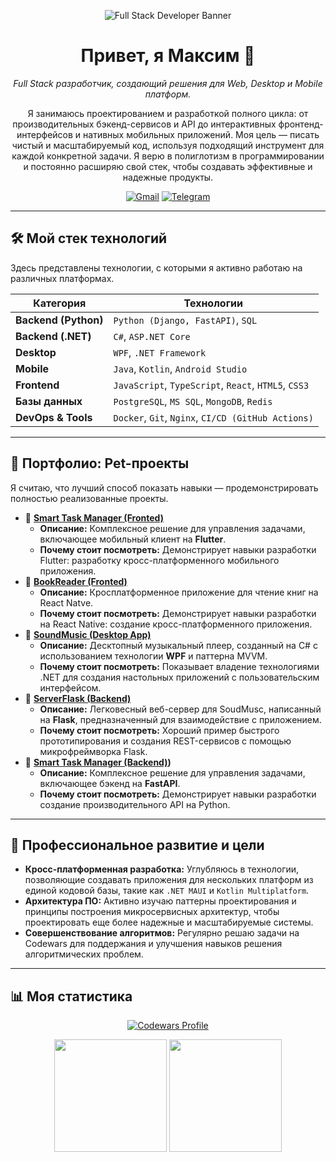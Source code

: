 <p align="center">
  <img src="https://raw.githubusercontent.com/jeived2077/jeived2077/main/profile_banner.png" alt="Full Stack Developer Banner">
</p>

<h1 align="center">Привет, я Максим 👋</h1>
<p align="center">
  <em>Full Stack разработчик, создающий решения для Web, Desktop и Mobile платформ.</em>
</p>

<p align="center">
  Я занимаюсь проектированием и разработкой полного цикла: от производительных бэкенд-сервисов и API до интерактивных фронтенд-интерфейсов и нативных мобильных приложений. Моя цель — писать чистый и масштабируемый код, используя подходящий инструмент для каждой конкретной задачи. Я верю в полиглотизм в программировании и постоянно расширяю свой стек, чтобы создавать эффективные и надежные продукты.
</p>

<p align="center">
  <a href="mailto:jeived777@yandex.ru" target="_blank"><img src="https://img.shields.io/badge/Gmail-D14836?style=for-the-badge&logo=gmail&logoColor=white" alt="Gmail"></a>
  <a href="https://t.me/jeived" target="_blank"><img src="https://img.shields.io/badge/Telegram-2CA5E0?style=for-the-badge&logo=telegram&logoColor=white" alt="Telegram"></a>
</p>

---

## 🛠️ Мой стек технологий

Здесь представлены технологии, с которыми я активно работаю на различных платформах.

| Категория          | Технологии                                                              |
|--------------------|-------------------------------------------------------------------------|
| **Backend (Python)** | `Python (Django, FastAPI)`, `SQL`                                       |
| **Backend (.NET)** | `C#`, `ASP.NET Core`                                                    |
| **Desktop** | `WPF`, `.NET Framework`                                                 |
| **Mobile** | `Java`, `Kotlin`, `Android Studio`                                      |
| **Frontend** | `JavaScript`, `TypeScript`, `React`, `HTML5`, `CSS3`                    |
| **Базы данных** | `PostgreSQL`, `MS SQL`, `MongoDB`, `Redis`                              |
| **DevOps & Tools** | `Docker`, `Git`, `Nginx`, `CI/CD (GitHub Actions)`                      |

---

## 🚀 Портфолио: Pet-проекты

Я считаю, что лучший способ показать навыки — продемонстрировать полностью реализованные проекты.

* 📌 **[Smart Task Manager (Fronted)](https://github.com/jeived2077/SmartTaskManager)**
    * **Описание:** Комплексное решение для управления задачами, включающее мобильный клиент на **Flutter**.
    * **Почему стоит посмотреть:** Демонстрирует навыки  разработки Flutter: разработку кросс-платформенного мобильного приложения.
 * 📌 **[BookReader (Fronted)](https://github.com/jeived2077/BookReaderFronted)**
    * **Описание:** Кросплатформенное приложение для чтение книг на React Natve.
    * **Почему стоит посмотреть:** Демонстрирует навыки разработки на React Native: создание кросс-платформенного приложения.   
* 📌 **[SoundMusic (Desktop App)](https://github.com/jeived2077/SoundMusic-Course-Work-WPF-)**
    * **Описание:** Десктопный музыкальный плеер, созданный на C# с использованием технологии **WPF** и паттерна MVVM.
    * **Почему стоит посмотреть:** Показывает владение технологиями .NET для создания настольных приложений с пользовательским интерфейсом.
* 📌 **[ServerFlask (Backend)](https://github.com/jeived2077/ServerFlask-master)**
    * **Описание:** Легковесный веб-сервер для SoudMusc, написанный на **Flask**, предназначенный для взаимодействие с приложением.
    * **Почему стоит посмотреть:** Хороший пример быстрого прототипирования и создания REST-сервисов с помощью микрофреймворка Flask.
* 📌 **[Smart Task Manager (Backend)](https://github.com/jeived2077/FastApiTaskManager))**
    * **Описание:** Комплексное решение для управления задачами, включающее бэкенд на **FastAPI**.
    * **Почему стоит посмотреть:** Демонстрирует навыки  разработки создание производительного API на Python.

---

## 🌱 Профессиональное развитие и цели

* **Кросс-платформенная разработка:** Углубляюсь в технологии, позволяющие создавать приложения для нескольких платформ из единой кодовой базы, такие как `.NET MAUI` и `Kotlin Multiplatform`.
* **Архитектура ПО:** Активно изучаю паттерны проектирования и принципы построения микросервисных архитектур, чтобы проектировать еще более надежные и масштабируемые системы.
* **Совершенствование алгоритмов:** Регулярно решаю задачи на Codewars для поддержания и улучшения навыков решения алгоритмических проблем.

---

## 📊 Моя статистика

<p align="center">
  <a href="https://www.codewars.com/users/jeived2077">
    <img src="https://www.codewars.com/users/jeived2077/badges/large" alt="Codewars Profile"/>
  </a>
</p>
<p align="center">
  <img height="180em" src="https://github-readme-stats.vercel.app/api?username=jeived2077&show_icons=true&theme=dracula&include_all_commits=true&count_private=true"/>
  <img height="180em" src="https://github-readme-stats.vercel.app/api/top-langs/?username=jeived2077&layout=compact&langs_count=8&theme=dracula"/>
</p>
